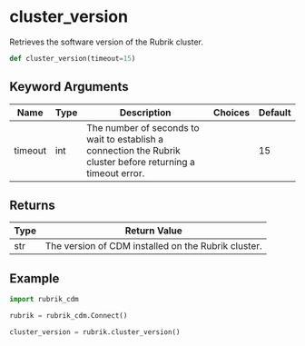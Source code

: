 # cluster_version

Retrieves the software version of the Rubrik cluster.
```py
def cluster_version(timeout=15)
```

## Keyword Arguments
| Name        | Type | Description                                                                 | Choices | Default |
|-------------|------|-----------------------------------------------------------------------------|---------|---------|
| timeout  | int  | The number of seconds to wait to establish a connection the Rubrik cluster before returning a timeout error.  |         |    15     |

## Returns
| Type | Return Value                                                                                   |
|------|-----------------------------------------------------------------------------------------------|
| str  | The version of CDM installed on the Rubrik cluster. |
## Example
```py
import rubrik_cdm

rubrik = rubrik_cdm.Connect()

cluster_version = rubrik.cluster_version()
```